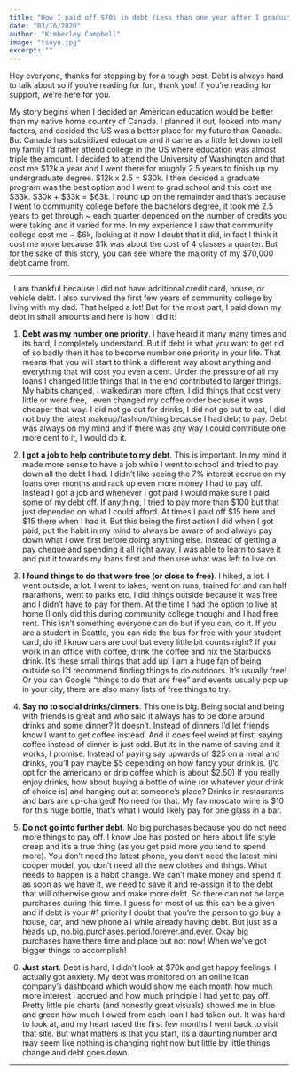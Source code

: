 ```yaml
---
title: "How I paid off $70k in debt (Less than one year after I graduated)"
date: "03/16/2020"
author: "Kimberley Campbell"
image: "tsuyu.jpg"
excerpt: ""
---
```


Hey everyone, thanks for stopping by for a tough post. Debt is always hard to talk about so if you’re reading for fun, thank you! If you’re reading for support, we’re here for you.
&nbsp;

My story begins when I decided an American education would be better than my native home country of Canada. I planned it out, looked into many factors, and decided the US was a better place for my future than Canada. But Canada has subsidized education and it came as a little let down to tell my family I’d rather attend college in the US where education was almost triple the amount. I decided to attend the University of Washington and that cost me $12k a year and I went there for roughly 2.5 years to finish up my undergraduate degree. $12k x 2.5 = $30k. I then decided a graduate program was the best option and I went to grad school and this cost me $33k. $30k + $33k = $63k. I round up on the remainder and that’s because I went to community college before the bachelors degree, it took me 2.5 years to get through ~ each quarter depended on the number of credits you were taking and it varied for me. In my experience I saw that community college cost me ~ $6k, looking at it now I doubt that it did, in fact I think it cost me more because $1k was about the cost of 4 classes a quarter. But for the sake of this story, you can see where the majority of my $70,000 debt came from.

---

&nbsp;
I am thankful because I did not have additional credit card, house, or vehicle debt. I also survived the first few years of community college by living with my dad. That helped a lot! But for the most part, I paid down my debt in small amounts and here is how I did it:

1. **Debt was my number one priority**. I have heard it many many times and its hard, I completely understand. But if debt is what you want to get rid of so badly then it has to become number one priority in your life. That means that you will start to think a different way about anything and everything that will cost you even a cent. Under the pressure of all my loans I changed little things that in the end contributed to larger things. My habits changed, I walked/ran more often, I did things that cost very little or were free, I even changed my coffee order because it was cheaper that way. I did not go out for drinks, I did not go out to eat, I did not buy the latest makeup/fashion/thing because I had debt to pay. Debt was always on my mind and if there was any way I could contribute one more cent to it, I would do it.
2. **I got a job to help contribute to my debt**. This is important. In my mind it made more sense to have a job while I went to school and tried to pay down all the debt I had. I didn’t like seeing the 7% interest accrue on my loans over months and rack up even more money I had to pay off. Instead I got a job and whenever I got paid I would make sure I paid some of my debt off. If anything, I tried to pay more than $100 but that just depended on what I could afford. At times I paid off $15 here and $15 there when I had it. But this being the first action I did when I got paid, put the habit in my mind to always be aware of and always pay down what I owe first before doing anything else. Instead of getting a pay cheque and spending it all right away, I was able to learn to save it and put it towards my loans first and then use what was left to live on.

3. **I found things to do that were free (or close to free)**. I hiked, a lot. I went outside, a lot. I went to lakes, went on runs, trained for and ran half marathons, went to parks etc. I did things outside because it was free and I didn’t have to pay for them. At the time I had the option to live at home (I only did this during community college though) and I had free rent. This isn’t something everyone can do but if you can, do it. If you are a student in Seattle, you can ride the bus for free with your student card, do it! I know cars are cool but every little bit counts right? If you work in an office with coffee, drink the coffee and nix the Starbucks drink. It’s these small things that add up! I am a huge fan of being outside so I’d recommend finding things to do outdoors. It’s usually free! Or you can Google “things to do that are free” and events usually pop up in your city, there are also many lists of free things to try.

4. **Say no to social drinks/dinners**. This one is big. Being social and being with friends is great and who said it always has to be done around drinks and some dinner? It doesn’t. Instead of dinners I’d let friends know I want to get coffee instead. And it does feel weird at first, saying coffee instead of dinner is just odd. But its in the name of saving and it works, I promise. Instead of paying say upwards of $25 on a meal and drinks, you’ll pay maybe $5 depending on how fancy your drink is. (I’d opt for the americano or drip coffee which is about $2.50) If you really enjoy drinks, how about buying a bottle of wine (or whatever your drink of choice is) and hanging out at someone’s place? Drinks in restaurants and bars are up-charged! No need for that. My fav moscato wine is $10 for this huge bottle, that’s what I would likely pay for one glass in a bar.

5. **Do not go into further debt**. No big purchases because you do not need more things to pay off. I know Joe has posted on here about life style creep and it’s a true thing (as you get paid more you tend to spend more). You don’t need the latest phone, you don’t need the latest mini cooper model, you don’t need all the new clothes and things. What needs to happen is a habit change. We can’t make money and spend it as soon as we have it, we need to save it and re-assign it to the debt that will otherwise grow and make more debt. So there can not be large purchases during this time. I guess for most of us this can be a given and if debt is your #1 priority I doubt that you’re the person to go buy a house, car, and new phone all while already having debt. But just as a heads up, no.big.purchases.period.forever.and.ever. Okay big purchases have there time and place but not now! When we’ve got bigger things to accomplish!

6. **Just start**. Debt is hard, I didn’t look at $70k and get happy feelings. I actually got anxiety. My debt was monitored on an online loan company’s dashboard which would show me each month how much more interest I accrued and how much principle I had yet to pay off. Pretty little pie charts (and honestly great visuals) showed me in blue and green how much I owed from each loan I had taken out. It was hard to look at, and my heart raced the first few months I went back to visit that site. But what matters is that you start, its a daunting number and may seem like nothing is changing right now but little by little things change and debt goes down.

---
